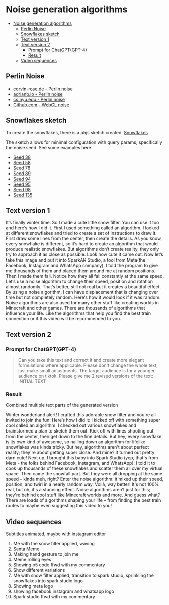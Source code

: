 # Noise generation algorithms
- [Noise generation algorithms](#noise-generation-algorithms)
  - [Perlin Noise](#perlin-noise)
  - [Snowflakes sketch](#snowflakes-sketch)
  - [Text version 1](#text-version-1)
  - [Text version 2](#text-version-2)
    - [Prompt for ChatGPT(GPT-4)](#prompt-for-chatgptgpt-4)
    - [Result](#result)
  - [Video sequences](#video-sequences)


## Perlin Noise

- [corvin-rose.de - Perlin noise](https://corvin-rose.de/blog/perlin-noise)
- [adrianb.io - Perlin noise](https://adrianb.io/2014/08/09/perlinnoise.html)
- [cs.nyu.edu - Perlin noise](https://cs.nyu.edu/~perlin/noise/)
- [Github.com - WebGL noise](https://github.com/ashima/webgl-noise)

## Snowflakes sketch

To create the snowflakes, there is a p5js sketch created: [Snowflakes](snowflakes)

The sketch allows for minimal configuration with query params, specifically the noise seed. See some examples here
- [Seed 38](snowflakes/index.html?seed=38)
- [Seed 58](snowflakes/index.html?seed=58)
- [Seed 78](snowflakes/index.html?seed=78)
- [Seed 89](snowflakes/index.html?seed=89)
- [Seed 94](snowflakes/index.html?seed=94)
- [Seed 95](snowflakes/index.html?seed=95)
- [Seed 98](snowflakes/index.html?seed=98)
- [Seed 135](snowflakes/index.html?seed=135)


## Text version 1

It‘s finally winter time. So I made a cute little snow filter. You can use it too and here‘s how I did it. First I used something called an algorithm. I looked at different snowflakes and tried to create a set of instructions to draw it. First draw some lines from the center, then create the details. As you know, every snowflake is different, so it‘s hard to create an algorithm that would produce realistic snowflakes. But algorithms don‘t create reality, they only try to approach it as close as possible. Look how cute it came out. Now let‘s take this image and put it into SparkAR Studio, a tool from Meta(the Facebook, Instagram and WhatsApp company). I told the program to give me thousands of them and placed them around me at random positions. Then I made them fall. Notice how they all fall constantly at the same speed. Let‘s use a noise algorithm to change their speed, position and rotation almost randomly. That‘s better, still not real but it creates a beautiful effect. By using a noise algorithm, I can have displacement that is changing over time but not completely random. Here‘s how it would look if it was random. Noise algorithms are also used for many other stuff like creating worlds in Minecraft and other games. There are thousands of algorithms that influence your life. Like the algorithms that help you find the best train connection or if this video will be recommended to you.

## Text version 2

### Prompt for ChatGPT(GPT-4)

> Can you take this text and correct it and create more elegant formulations where applicable. Please don't change the whole text, just make small adjustments. The target audience is for a younger audience on tiktok. Please give me 2 revised versions of the text: INITIAL TEXT

### Result

Combined multiple text parts of the generated version

Winter wonderland alert! I crafted this adorable snow filter and you're all invited to join the fun! Here’s how I did it: I kicked off with something super cool called an algorithm. I checked out various snowflakes and brainstormed a plan to sketch them out. Kick off with lines shooting out from the center, then get down to the fine details. But hey, every snowflake is its own kind of awesome, so nailing down an algorithm for lifelike snowflakes was kinda tricky. But hey, algorithms aren't about perfect reality; they're about getting super close. And mine? It turned out pretty darn cute! Next up, I brought this baby into Spark Studio (yep, that's from Meta - the folks behind Facebook, Instagram, and WhatsApp). I told it to cook up thousands of these snowflakes and scatter them all over my virtual space. Then came the snowfall part. But they were all dropping at the same speed – kinda meh, right? Enter the noise algorithm: it mixed up their speed, position, and twirl in a nearly random way. Voilà, way better! It's not 100% real, but oh, it's a stunning effect. Noise algorithms aren’t just for this; they're behind cool stuff like Minecraft worlds and more. And guess what? There are loads of algorithms shaping your life – from finding the best train routes to maybe even suggesting this video to you!

## Video sequences

Subtitles animated, maybe with instagram editor

1. Me with the snow filter applied, waving
2. Santa Meme
3. Making hand gesture to join me
4. Meme rolling eyes
5. Showing p5 code ffwd with my commentary
6. Show different variations
7. Me with snow filter applied, transition to spark studio, sprinkling the snowflakes into spark studio logo
8. Showing meta logo
9. showing facebook instagram and whatsapp logo
10. Spark studio ffwd with my commentary